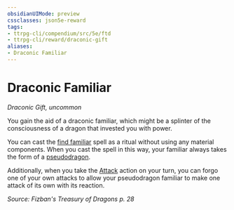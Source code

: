```yaml
---
obsidianUIMode: preview
cssclasses: json5e-reward
tags:
- ttrpg-cli/compendium/src/5e/ftd
- ttrpg-cli/reward/draconic-gift
aliases:
- Draconic Familiar
---
```

# Draconic Familiar
*Draconic Gift, uncommon*  

You gain the aid of a draconic familiar, which might be a splinter of the consciousness of a dragon that invested you with power.

You can cast the [find familiar](/3-Mechanics/CLI/Compendium/spells/find-familiar.md) spell as a ritual without using any material components. When you cast the spell in this way, your familiar always takes the form of a [pseudodragon](/3-Mechanics/CLI/Compendium/bestiary/dragon/pseudodragon.md).

Additionally, when you take the [Attack](/3-Mechanics/CLI/Rules/actions.md#Attack) action on your turn, you can forgo one of your own attacks to allow your pseudodragon familiar to make one attack of its own with its reaction.

*Source: Fizban's Treasury of Dragons p. 28*